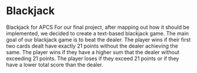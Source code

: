 # Blackjack
Blackjack for APCS
For our final project, after mapping out how it should be implemented, we decided to create a text-based blackjack game. The main goal of our blackjack game is to beat the dealer. The player wins if their first two cards dealt have exactly 21 points without the dealer achieving the same. The player wins if they have a higher sum that the dealer without exceeding 21 points. The player loses if they exceed 21 points or if they have a lower total score than the dealer. 
